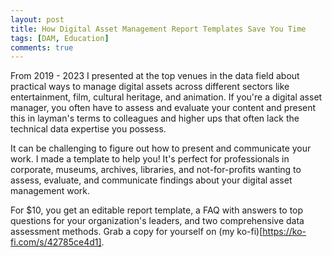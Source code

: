 ```yaml
---
layout: post
title: How Digital Asset Management Report Templates Save You Time
tags: [DAM, Education]
comments: true
---
```

From 2019 - 2023 I presented at the top venues in the data field about practical ways to manage digital assets across different sectors like entertainment, film, cultural heritage, and animation. If you're a digital asset manager, you often have to assess and evaluate your content and present this in layman's terms to colleagues and higher ups that often lack the technical data expertise you possess.

It can be challenging to figure out how to present and communicate your work. I made a template to help you! It's perfect for professionals in corporate, museums, archives, libraries, and not-for-profits wanting to assess, evaluate, and communicate findings about your digital asset management work.

For $10, you get an editable report template, a FAQ with answers to top questions for your organization's leaders, and two comprehensive data assessment methods. Grab a copy for yourself on (my ko-fi)[https://ko-fi.com/s/42785ce4d1].
